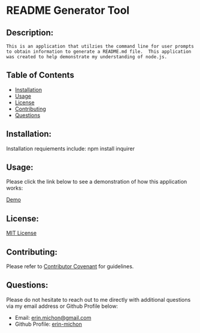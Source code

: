 # README Generator Tool
  
  ## Description:
    This is an application that utilzies the command line for user prompts to obtain information to generate a README.md file.  This application was created to help demonstrate my understanding of node.js.

  ## Table of Contents

  * [Installation](#installation)
  * [Usage](#usage)
  * [License](#license)
  * [Contributing](#contributing)
  * [Questions](#questions)

  ## Installation:
  Installation requiements include:
  npm install inquirer

  ## Usage:
  Please click the link below to see a demonstration of how this application works:

  [Demo](https://watch.screencastify.com/v/6fcAlU8Ayl3PaCVgZ1vy)
  

  ## License:
  [MIT License](https://choosealicense.com/licenses/mit/)

  ## Contributing:
  Please refer to [Contributor Covenant](https://www.contributor-covenant.org/) for guidelines.

  ## Questions:
  Please do not hesitate to reach out to me directly with additional questions via my email address or Github Profile below:
  
  * Email: [erin.michon@gmail.com](mailto:alsdkfj) 
  * Github Profile: [erin-michon](https://github.com/aslkdjf)
  
  